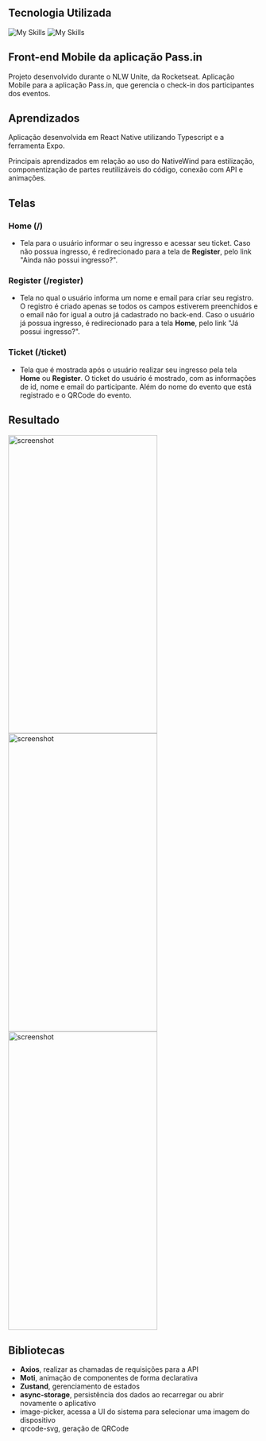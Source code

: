 ## Tecnologia Utilizada
![My Skills](https://skillicons.dev/icons?i=react)
![My Skills](https://skillicons.dev/icons?i=ts)

## Front-end Mobile da aplicação Pass.in
Projeto desenvolvido durante o NLW Unite, da Rocketseat. Aplicação Mobile para a aplicação Pass.in, que gerencia o check-in dos participantes dos eventos.

## Aprendizados 
Aplicação desenvolvida em React Native utilizando Typescript e a ferramenta Expo.

Principais aprendizados em relação ao uso do NativeWind para estilização, componentização de partes reutilizáveis do código, conexão com API e animações.

## Telas
### Home (/)
- Tela para o usuário informar o seu ingresso e acessar seu ticket. Caso não possua ingresso, é redirecionado para a tela de **Register**, pelo link "Ainda não possui ingresso?".

### Register (/register)
- Tela no qual o usuário informa um nome e email para criar seu registro. O registro é criado apenas se todos os campos estiverem preenchidos e o email não for igual a outro já
cadastrado no back-end. Caso o usuário já possua ingresso, é redirecionado para a tela **Home**, pelo link "Já possui ingresso?".

### Ticket (/ticket)
- Tela que é mostrada após o usuário realizar seu ingresso pela tela **Home** ou **Register**. O ticket do usuário é mostrado, com as informações de id, nome e email do participante. Além do nome do evento que está registrado e o QRCode do evento.

## Resultado
<img src="https://github.com/lucasBatistaa/nlw-unite-react-native/assets/86435351/6553188b-a8bd-40aa-83e5-2c0370588b7c" alt="screenshot" width="300" height="600">
<img src="https://github.com/lucasBatistaa/nlw-unite-react-native/assets/86435351/6b2f9a17-1a10-4ab2-9be0-d8e1a15b9890" alt="screenshot" width="300" height="600">
<img src="https://github.com/lucasBatistaa/nlw-unite-react-native/assets/86435351/7d120771-c056-4edf-8f91-25955069ad4e" alt="screenshot" width="300" height="600">

## Bibliotecas
- **Axios**, realizar as chamadas de requisições para a API
- **Moti**, animação de componentes de forma declarativa
- **Zustand**, gerenciamento de estados
- **async-storage**, persistência dos dados ao recarregar ou abrir novamente o aplicativo
- image-picker, acessa a UI do sistema para selecionar uma imagem do dispositivo
- qrcode-svg, geração de QRCode
